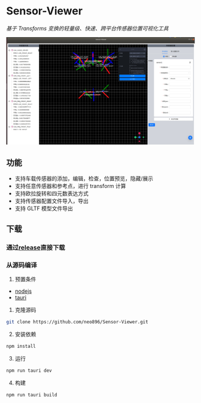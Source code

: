 # Sensor-Viewer

<em>基于 Transforms 变换的轻量级、快速、跨平台传感器位置可视化工具</em>

![screenshoot](./screenshot_zh.jpg)

## 功能

-   支持车载传感器的添加，编辑，检查，位置预览，隐藏/展示
-   支持任意传感器和参考点，进行 transform 计算
-   支持欧拉旋转和四元数表达方式
-   支持传感器配置文件导入，导出
-   支持 GLTF 模型文件导出

## 下载

### 通过[release](https://github.com/neo896/Sensor-Viewer/releases)直接下载

### 从源码编译

1. 预置条件

-   [nodejs](https://nodejs.org/en)
-   [tauri](https://tauri.app/v1/guides/getting-started/prerequisites)

1. 克隆源码

```bash
git clone https://github.com/neo896/Sensor-Viewer.git
```

2. 安装依赖

```bash
npm install
```

3. 运行

```bash
npm run tauri dev
```

4. 构建

```bash
npm run tauri build
```
